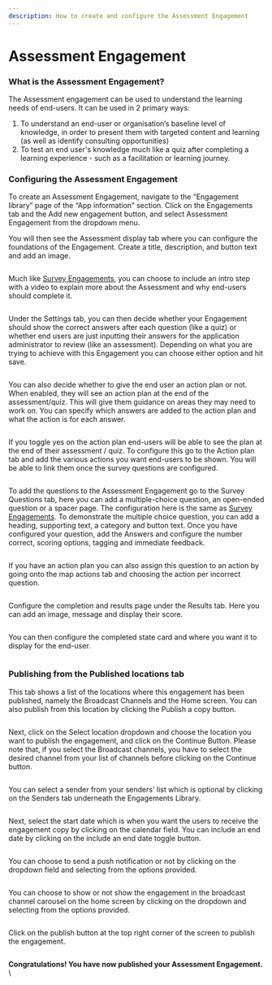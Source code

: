 ```yaml
---
description: How to create and configure the Assessment Engagement
---
```


# Assessment Engagement

### What is the Assessment Engagement?

The Assessment engagement can be used to understand the learning needs of end-users. It can be used in 2 primary ways:

1. To understand an end-user or organisation’s baseline level of knowledge, in order to present them with targeted content and learning (as well as identify consulting opportunities)
2. To test an end user's knowledge much like a quiz after completing a learning experience - such as a facilitation or learning journey.

### Configuring the Assessment Engagement



To create an Assessment Engagement, navigate to the “Engagement library” page of the “App information” section. Click on the Engagements tab and the Add new engagement button, and select Assessment Engagement from the dropdown menu.&#x20;

You will then see the Assessment display tab where you can configure the foundations of the Engagement. Create a title, description, and button text and add an image.

<figure><img src="https://lh7-us.googleusercontent.com/4ONsUyT86ibTerce1ThKmp7fzy4TEvb0cyjn2B3DfrhMb212SWRofYz0q9IMfl3DJ3KUFPkEd3kpDsqwf--EcviBp9bFCHaofrkqqPOV0RynwStprE1_GeSFY_XhQcnL226XIc9ou9Sr0S9qD2qeiGU" alt=""><figcaption></figcaption></figure>



Much like [Survey Engagements](survey-engagement.md), you can choose to include an intro step with a video to explain more about the Assessment and why end-users should complete it.

<figure><img src="https://lh7-us.googleusercontent.com/g_dg9_FiGPSifARWJoyw42YAySpaZ0MiiQCxoNOLUgiKParVQUhM7UuH85NRqOZMzJAEhVdRz-VVTXjluXWG1vWpoPGShanWr0pK0iYTS_qcYgKJK4gh5ffssEQEAudxbahHhDf0i13Tq4Gq2y8a5wg" alt=""><figcaption></figcaption></figure>

Under the Settings tab, you can then decide whether your Engagement should show the correct answers after each question (like a quiz) or whether end users are just inputting their answers for the application administrator to review (like an assessment). Depending on what you are trying to achieve with this Engagement you can choose either option and hit save.&#x20;

<figure><img src="https://lh7-us.googleusercontent.com/xosJAkkEE_UBPlbgqRZ83DORZ23T4_m-QNe8rI5qqnXIaBYYKKqmYk7hDxMWJ8EJcyZ9onDETDi4TdsUtOsKxUQ4bl4auLZqMxhFhcO6mVgbKjt7ZwcCdKiWIvWupwZfvbKVIqqWn4FOB3rM6F185Xg" alt=""><figcaption></figcaption></figure>

You can also decide whether to give the end user an action plan or not. When enabled, they will see an action plan at the end of the assessment/quiz. This will give them guidance on areas they may need to work on. You can specify which answers are added to the action plan and what the action is for each answer.

<figure><img src="https://lh7-us.googleusercontent.com/ifS9PoNxTA5uS913YkMnkXPc2kQ_Hda8Lh3zbSlvu_wWyPSZU_a7m_29rA1m4R36CZVjyvsAzwDJrSX-FgjJETbvWMmO4vPWg4eSHkacXHpeDLOSrFCMG_1eXAPBDC0nBc2CLzSwHwHfLXH9sCkkkM0" alt=""><figcaption></figcaption></figure>

If you toggle yes on the action plan end-users will be able to see the plan at the end of their assessment / quiz.  To configure this go to the Action plan tab and add the various actions you want end-users to be shown. You will be able to link them once the survey questions are configured.



<figure><img src="https://lh7-us.googleusercontent.com/zLvG3lAXR1b8PjONhMIIVASrkB1pdY59L2OIB4bOyUrrNcBvbUm_9pvJd-VEgjMQ4fkhVBwz1ObyjecJ_yLI6nWwGZ2yiCRwMveixnkx-f2HYhXunQtFefgyp_7csCPh0W0p-5IEWzIMhd_D7mKOq8Q" alt=""><figcaption></figcaption></figure>

To add the questions to the Assessment Engagement go to the Survey Questions tab, here you can add a multiple-choice question, an open-ended question or a spacer page. The configuration here is the same as [Survey Engagements](https://info.mindset.ai/help/how-to-create-and-configure-surveys). To demonstrate the multiple choice question, you can add a heading, supporting text, a category and button text. Once you have configured your question, add the Answers and configure the number correct, scoring options, tagging and immediate feedback.



<figure><img src="https://lh7-us.googleusercontent.com/sFrt7MlrNGgPB4jM1yw3ASE_BbD0AKEhGbJDYFGEe4tZKtxjieFXPKufAdN4oZNCZOybeh82BC6OhXiK9L1yY8AbMaeXd7USXz7LAyZVitzz89afT_kdzflpHeDjK8bmYeb6z-4MTtbPxxPggCg2Az4" alt=""><figcaption></figcaption></figure>

If you have an action plan you can also assign this question to an action by going onto the map actions tab and choosing the action per incorrect question.

<figure><img src="https://lh7-us.googleusercontent.com/Fd-4ZKIobDrh1h-w0Y7i9onpV4sbm0Nb9RS08ZqZ5uVFvjMmw75kVIsLpsSpe6EnC7gyiM7DwcIy2XukI8fFYHV0OZxOlYNUYVn1TdKsknmeQeGnQNtGl5R8UroYN7qtBrBzucDMwNkTpzKboyAjOtU" alt=""><figcaption></figcaption></figure>

Configure the completion and results page under the Results tab. Here you can add an image, message and display their score.

<figure><img src="https://lh7-us.googleusercontent.com/Vb6rHuWMBRY6364Mg3c3a1tT69_enuiEAK5KZO6SqPt2A2pioXjLozvae-3Db6WX2BMidgVZdbRxFGf-TEkfqBJPtCC6lgoBQcLWduBRp_zBfHYq7ddp2X3hVMvr3UB5HkKXiSm01PnYMMqTOcsF9TU" alt=""><figcaption></figcaption></figure>



You can then configure the completed state card and where you want it to display for the end-user.

<figure><img src="https://lh7-us.googleusercontent.com/2u9BzQfHc4gAbjFy3IMqNLYvfQDPjYLWnukjBjq2-guA-qRriUO2lt9pcPPiQiYh-oMRYDfVVYjEL00_RGAewHk9LwNo8F4pqToncpBXBLG6lQFxTcmrkMsHD98YFtc3y7XI-Z_DvTeKC6cBAXfqGHM" alt=""><figcaption></figcaption></figure>

### Publishing from the Published locations tab

This tab shows a list of the locations where this engagement has been published, namely the Broadcast Channels and the Home screen. You can also publish from this location by clicking the Publish a copy button.

<figure><img src="https://lh7-us.googleusercontent.com/fZG2A1nnx50_YROrmA4QEJHKI4cMW9l_WXfg3K6gqCsCnvnlwrWvyFTNd_uuDMzVRVNz1W4dXPA8W1_KwpEmhok0QacfRvtj0maLIeebz9KmemPzM5gnB0d_GP4p2Iz5cM8KlfUjHs1oZPMVAzCPRic" alt=""><figcaption></figcaption></figure>

Next, click on the Select location dropdown and choose the location you want to publish the engagement, and click on the Continue Button. Please note that, if you select the Broadcast channels, you have to select the desired channel from your list of channels before clicking on the Continue button.



<figure><img src="https://lh7-us.googleusercontent.com/YAV-XlM7w9fJN83EC8jaFP_smx0VXqOoWZnTcFgYkm4cduhxF35MeghXrQx4fiL1wAMKhPElhdKXWmT34s0t5tVsLjBb3M63nFdseytOXeB7lNB5DDAm8BvBGF9BHxeRV6W-iFVa2I-rkX1zEoQ6lnQ" alt=""><figcaption></figcaption></figure>

You can select a sender from your senders' list which is optional by clicking on the Senders tab underneath the Engagements Library.



<figure><img src="https://lh7-us.googleusercontent.com/5zlv8B9ZdK3CeNAKFwKlj6bys4xh-HAm1f02WZJlFIDhlONKrq5ittxKmTcWXLdpT01-zSEi5JziIxaUm9bsZ-3BJCvelPlpn-5ozO5f0KL6C4wui0ybNn3VvQ8wJJ4eNGpyhFtwFZVKsRbXT6BM7vc" alt=""><figcaption></figcaption></figure>

Next, select the start date which is when you want the users to receive the engagement copy by clicking on the calendar field. You can include an end date by clicking on the include an end date toggle button.

<figure><img src="https://lh7-us.googleusercontent.com/dPrAwiujfAt781_uP5EB76JjAZdl5xymyQiPNeyGSa6UuVWefbPYEImb2KU_wpDlXmgd_EQeobrE1zKIpNLwNvUTHVr0w9J_AnHJPIbL-ifof2OA3jq9HDBzhOIYmR-xEEcbf4HtytrLpV5o1EU3Xbs" alt=""><figcaption></figcaption></figure>

You can choose to send a push notification or not by clicking on the dropdown field and selecting from the options provided.

<figure><img src="https://lh7-us.googleusercontent.com/zjc8oOz2Miw1zx68so2RI9r2EacfyXKPnGSuBM9mfpTf50AmB0X62Vg0NAxMNAUnTVhm3z26eO90TD2YKZpFWZYUHMoHdPIAcc5TPTrW3nXsGfp7v_z8QqANOhQZB92PTc6Ww14acdyU-CgRUiQcujo" alt=""><figcaption></figcaption></figure>

You can choose to show or not show the engagement in the broadcast channel carousel on the home screen by clicking on the dropdown and selecting from the options provided.

<figure><img src="https://lh7-us.googleusercontent.com/6DQaaMIGYGYv6VdsKmezO9DZDKg93keSV9H20GhPPkLqD9IZT_6zKuf8JVSbketSvMHfFFkvm35G-LiPHq9PqQ4Kx-QUqHOiJIsJDbDjG-X0ePisB91bycrkWD5y4dh6iPUyifBiKsEjpsmlyDiRha0" alt=""><figcaption></figcaption></figure>

Click on the publish button at the top right corner of the screen to publish the engagement.

<figure><img src="https://lh7-us.googleusercontent.com/-c0e6-OLiIBnzjuBAwUsVcIRWsqhuMv20AV9aOlSlTf6Nhzj-KOWCLM1hva98fFFd5exMvHrqF35_6rqOZSP65r-idaFEOgEG1L8UQ1-wpxHxbB-dmX6__oWkZijxWX77XbXkM2FksimxyXV_JfMeDQ" alt=""><figcaption></figcaption></figure>

**Congratulations! You have now published your Assessment Engagement.**\
\
